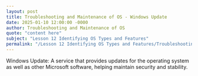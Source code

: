 ```yaml
---
layout: post
title: Troubleshooting and Maintenance of OS - Windows Update
date: 2025-01-10 12:00:00 -0000
author: Troubleshooting and Maintenance of OS
quote: "content here"
subject: "Lesson 12 Identifying OS Types and Features"
permalink: "/Lesson 12 Identifying OS Types and Features/Troubleshooting and Maintenance of OS/Troubleshooting and Maintenance of OS - Windows Update"
---
```


Windows Update: A service that provides updates for the operating system as well as other Microsoft software, helping maintain security and stability.
